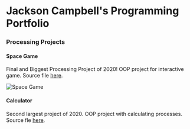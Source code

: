 # Jackson Campbell's Programming Portfolio

### Processing Projects

#### Space Game
Final and Biggest Processing Project of 2020! OOP project for interactive game. Source file [here](https://github.com/Stackson/CompProgram1-20-21/tree/gh-pages/SRC/SpaceShipGame).

![Space Game](https://github.com/Stackson/CompProgram1-20-21/blob/gh-pages/images/SpaceGameImg.png?raw=true)


#### Calculator
Second largest project of 2020. OOP project with calculating processes. Source fle [here](https://github.com/Stackson/CompProgram1-20-21/tree/gh-pages/SRC/Calculator).
